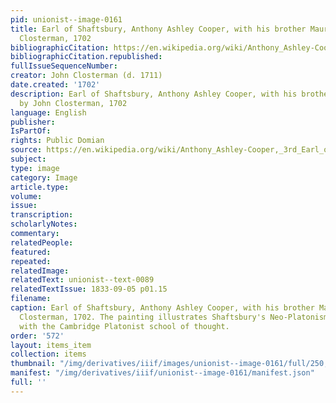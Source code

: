 ```yaml
---
pid: unionist--image-0161
title: Earl of Shaftsbury, Anthony Ashley Cooper, with his brother Maurice, by John
  Closterman, 1702
bibliographicCitation: https://en.wikipedia.org/wiki/Anthony_Ashley-Cooper,_3rd_Earl_of_Shaftesbury#/media/File:Maurice_Ashley-Cooper;_Anthony_Ashley-Cooper,_3rd_Earl_of_Shaftesbury_by_John_Closterman.jpg
bibliographicCitation.republished: 
fullIssueSequenceNumber: 
creator: John Closterman (d. 1711)
date.created: '1702'
description: Earl of Shaftsbury, Anthony Ashley Cooper, with his brother Maurice,
  by John Closterman, 1702
language: English
publisher: 
IsPartOf: 
rights: Public Domian
source: https://en.wikipedia.org/wiki/Anthony_Ashley-Cooper,_3rd_Earl_of_Shaftesbury#/media/File:Maurice_Ashley-Cooper;_Anthony_Ashley-Cooper,_3rd_Earl_of_Shaftesbury_by_John_Closterman.jpg
subject: 
type: image
category: Image
article.type: 
volume: 
issue: 
transcription: 
scholarlyNotes: 
commentary: 
relatedPeople: 
featured: 
repeated: 
relatedImage: 
relatedText: unionist--text-0089
relatedTextIssue: 1833-09-05 p01.15
filename: 
caption: Earl of Shaftsbury, Anthony Ashley Cooper, with his brother Maurice, by John
  Closterman, 1702. The painting illustrates Shaftsbury's Neo-Platonism; he was connected
  with the Cambridge Platonist school of thought.
order: '572'
layout: items_item
collection: items
thumbnail: "/img/derivatives/iiif/images/unionist--image-0161/full/250,/0/default.jpg"
manifest: "/img/derivatives/iiif/unionist--image-0161/manifest.json"
full: ''
---
```


